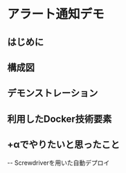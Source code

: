 # アラート通知デモ

## はじめに

## 構成図

## デモンストレーション

## 利用したDocker技術要素

## +αでやりたいと思ったこと
-- Screwdriverを用いた自動デプロイ
